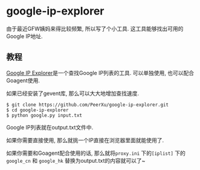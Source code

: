 google-ip-explorer
==================

由于最近GFW姨妈来得比较频繁, 所以写了个小工具. 这工具能够找出可用的Google IP地址.

## 教程

[Google IP Explorer](https://github.com/PeerXu/google-ip-explorer)是一个查找Google IP列表的工具. 可以单独使用, 也可以配合Goagent使用.

如果已经安装了gevent库, 那么可以大大地增加查找速度.

    $ git clone https://github.com/PeerXu/google-ip-explorer.git
    $ cd google-ip-explorer
    $ python google.py input.txt

Google IP列表就在output.txt文件中.

如果你需要直接使用, 那么就挑一个IP直接在浏览器里面就能使用了.

如果你需要和Goagent配合使用的话, 那么就将```proxy.ini``` 下的```[iplist]``` 下的```google_cn``` 和 ```google_hk``` 替换为output.txt的内容就可以了~
